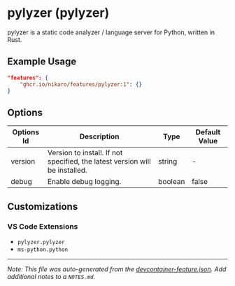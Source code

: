 
# pylyzer (pylyzer)

pylyzer is a static code analyzer / language server for Python, written in Rust.

## Example Usage

```json
"features": {
    "ghcr.io/nikaro/features/pylyzer:1": {}
}
```

## Options

| Options Id | Description | Type | Default Value |
|-----|-----|-----|-----|
| version | Version to install. If not specified, the latest version will be installed. | string | - |
| debug | Enable debug logging. | boolean | false |

## Customizations

### VS Code Extensions

- `pylyzer.pylyzer`
- `ms-python.python`



---

_Note: This file was auto-generated from the [devcontainer-feature.json](https://github.com/nikaro/features/blob/main/src/pylyzer/devcontainer-feature.json).  Add additional notes to a `NOTES.md`._

